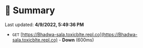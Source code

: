 # 📖 Summary
Last updated: **4/9/2022, 5:49:36 PM**

- `GET` [https://Bhadwa-sala.toxicblte.repl.co](https://Bhadwa-sala.toxicblte.repl.co) - **Down** (600ms)
